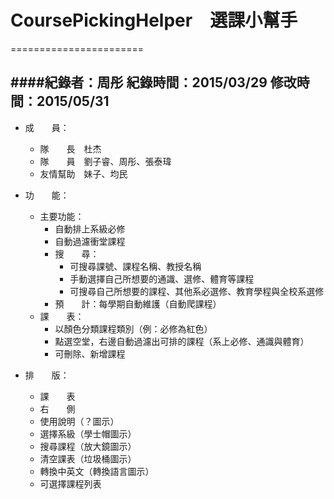 # CoursePickingHelper　選課小幫手
=======================

####紀錄者：周彤 紀錄時間：2015/03/29 修改時間：2015/05/31
-----------------------
* 成　　員：
  * 隊　　長　杜杰
  * 隊　　員　劉子睿、周彤、張泰瑋
  * 友情幫助　妹子、均民

* 功　　能：
  * 主要功能：
    * 自動排上系級必修
    * 自動過濾衝堂課程
    * 搜　　尋：
      * 可搜尋課號、課程名稱、教授名稱
      * 手動選擇自己所想要的通識、選修、體育等課程
      * 可搜尋自己所想要的課程、其他系必選修、教育學程與全校系選修
    * 預　　計：每學期自動維護（自動爬課程）
  * 課　　表：
    * 以顏色分類課程類別（例：必修為紅色）
    * 點選空堂，右邊自動過濾出可排的課程（系上必修、通識與體育）
    * 可刪除、新增課程
 
* 排　　版：
  *  課　　表
  *  右　　側
    * 使用說明（？圖示）
    * 選擇系級（學士帽圖示）
    * 搜尋課程（放大鏡圖示）
    * 清空課表（垃圾桶圖示）
    * 轉換中英文（轉換語言圖示）
    * 可選擇課程列表
